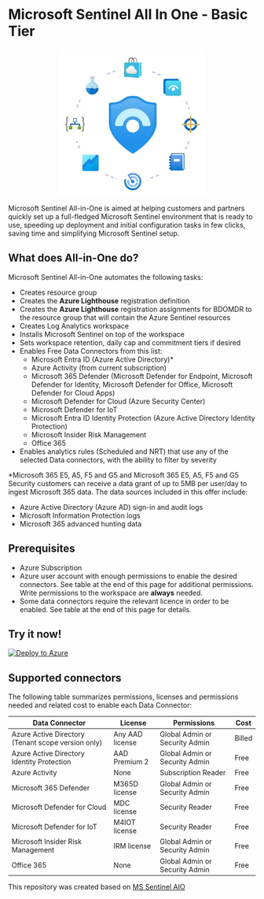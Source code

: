 # Microsoft Sentinel All In One - Basic Tier

<p align="center">
<img src="./Media/Sentinel All-in-One logo.jpg?raw=true">
</p>

Microsoft Sentinel All-in-One is aimed at helping customers and partners quickly set up a full-fledged Microsoft Sentinel environment that is ready to use, speeding up deployment and initial configuration tasks in few clicks, saving time and simplifying Microsoft Sentinel setup.


## What does All-in-One do?

Microsoft Sentinel All-in-One automates the following tasks:

- Creates resource group
- Creates the **Azure Lighthouse** registration definition
- Creates the **Azure Lighthouse** registration assignments for BDOMDR to the resource group that will contain the Azure Sentinel resources
- Creates Log Analytics workspace
- Installs Microsoft Sentinel on top of the workspace
- Sets workspace retention, daily cap and commitment tiers if desired
- Enables Free Data Connectors from this list:
    + Microsoft Entra ID (Azure Active Directory)*
    + Azure Activity (from current subscription)
    + Microsoft 365 Defender (Microsoft Defender for Endpoint, Microsoft Defender for Identity, Microsoft Defender for Office, Microsoft Defender for Cloud Apps)
    + Microsoft Defender for Cloud (Azure Security Center)
    + Microsoft Defender for IoT
    + Microsoft Entra ID Identity Protection (Azure Active Directory Identity Protection)
    + Microsoft Insider Risk Management
    + Office 365
- Enables analytics rules (Scheduled and NRT) that use any of the selected Data connectors, with the ability to filter by severity

*Microsoft 365 E5, A5, F5 and G5 and Microsoft 365 E5, A5, F5 and G5 Security customers can receive a data grant of up to 5MB per user/day to ingest Microsoft 365 data.
The data sources included in this offer include:
   + Azure Active Directory (Azure AD) sign-in and audit logs
   + Microsoft Information Protection logs
   + Microsoft 365 advanced hunting data

## Prerequisites

- Azure Subscription
- Azure user account with enough permissions to enable the desired connectors. See table at the end of this page for additional permissions. Write permissions to the workspace are **always** needed.
- Some data connectors require the relevant licence in order to be enabled. See table at the end of this page for details.

## Try it now!

[![Deploy to Azure](https://aka.ms/deploytoazurebutton)](https://portal.azure.com/#create/Microsoft.Template/uri/https%3A%2F%2Fraw.githubusercontent.com%2FYinonGindi%2FMSSentinel%2Fmain%2FAIO%2Fazuredeploy.json/createUIDefinitionUri/https%3A%2F%2Fraw.githubusercontent.com%2FYinonGindi%2FMSSentinel%2Fmain%2FAIO%2FcreateUiDefinition.json) 
 

## Supported connectors

The following table summarizes permissions, licenses and permissions needed and related cost to enable each Data Connector:

| Data Connector                                 | License         |  Permissions                    | Cost      |
| ---------------------------------------------- | --------------- |---------------------------------|-----------|
| Azure Active Directory (Tenant scope version only) | Any AAD license | Global Admin or Security Admin  | Billed    |
| Azure Active Directory Identity Protection  | AAD Premium 2   | Global Admin or Security Admin  | Free      |
| Azure Activity                                 | None            | Subscription Reader             | Free      |
| Microsoft 365 Defender                         | M365D license   | Global Admin or Security Admin  | Free      |
| Microsoft Defender for Cloud                   | MDC license     | Security Reader                 | Free      |
| Microsoft Defender for IoT                     | M4IOT license   | Security Reader                 | Free      |
| Microsoft Insider Risk Management              | IRM license     | Global Admin or Security Admin  | Free      |
| Office 365                                     | None            | Global Admin or Security Admin  | Free      |




This repository was created based on <a href="https://github.com/Azure/Azure-Sentinel/tree/master/Tools/Sentinel-All-In-One">MS Sentinel AIO</a>
